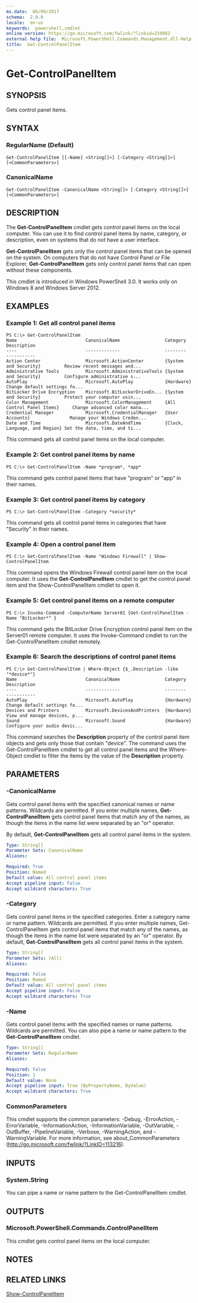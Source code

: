 ```yaml
---
ms.date:  06/09/2017
schema:  2.0.0
locale:  en-us
keywords:  powershell,cmdlet
online version: https://go.microsoft.com/fwlink/?linkid=219982
external help file:  Microsoft.PowerShell.Commands.Management.dll-Help.xml
title:  Get-ControlPanelItem
---
```


# Get-ControlPanelItem
## SYNOPSIS
Gets control panel items.
## SYNTAX

### RegularName (Default)
```
Get-ControlPanelItem [[-Name] <String[]>] [-Category <String[]>] [<CommonParameters>]
```

### CanonicalName
```
Get-ControlPanelItem -CanonicalName <String[]> [-Category <String[]>] [<CommonParameters>]
```

## DESCRIPTION
The **Get-ControlPanelItem** cmdlet gets control panel items on the local computer.
You can use it to find control panel items by name, category, or description, even on systems that do not have a user interface.

**Get-ControlPanelItem** gets only the control panel items that can be opened on the system.
On computers that do not have Control Panel or File Explorer, **Get-ControlPanelItem** gets only control panel items that can open without these components.

This cmdlet is introduced in Windows PowerShell 3.0.
It works only on Windows 8 and Windows Server 2012.
## EXAMPLES

### Example 1: Get all control panel items
```
PS C:\> Get-ControlPanelItem
Name                          CanonicalName                 Category                      Description
----                          -------------                 --------                      -----------
Action Center                 Microsoft.ActionCenter        {System and Security}         Review recent messages and...
Administrative Tools          Microsoft.AdministrativeTools {System and Security}         Configure administrative s...
AutoPlay                      Microsoft.AutoPlay            {Hardware}                    Change default settings fo...
BitLocker Drive Encryption    Microsoft.BitLockerDriveEn... {System and Security}         Protect your computer usin...
Color Management              Microsoft.ColorManagement     {All Control Panel Items}     Change advanced color mana...
Credential Manager            Microsoft.CredentialManager   {User Accounts}               Manage your Windows Creden...
Date and Time                 Microsoft.DateAndTime         {Clock, Language, and Region} Set the date, time, and ti...
```

This command gets all control panel items on the local computer.
### Example 2: Get control panel items by name
```
PS C:\> Get-ControlPanelItem -Name *program*, *app*
```

This command gets control panel items that have "program" or "app"  in their names.
### Example 3: Get control panel items by category
```
PS C:\> Get-ControlPanelItem -Category *security*
```

This command gets all control panel items in categories that have "Security" in their names.
### Example 4: Open a control panel item
```
PS C:\> Get-ControlPanelItem -Name "Windows Firewall" | Show-ControlPanelItem
```

This command opens the Windows Firewall control panel item on the local computer.
It uses the **Get-ControlPanelItem** cmdlet to get the control panel item and the Show-ControlPanelItem cmdlet to open it.
### Example 5: Get control panel items on a remote computer
```
PS C:\> Invoke-Command -ComputerName Server01 {Get-ControlPanelItem -Name "BitLocker*" }
```

This command gets the  BitLocker Drive Encryption control panel item on the Server01 remote computer.
It uses the Invoke-Command cmdlet to run the Get-ControlPanelItem cmdlet remotely.
### Example 6: Search the descriptions of control panel items
```
PS C:\> Get-ControlPanelItem | Where-Object {$_.Description -like "*device*"}
Name                          CanonicalName                 Category                      Description
----                          -------------                 --------                      -----------
AutoPlay                      Microsoft.AutoPlay            {Hardware}                    Change default settings fo...
Devices and Printers          Microsoft.DevicesAndPrinters  {Hardware}                    View and manage devices, p...
Sound                         Microsoft.Sound               {Hardware}                    Configure your audio devic...
```

This command searches the **Description** property of the control panel item objects and gets only those that contain "device".
The command uses the Get-ControlPanelItem cmdlet to get all control panel items and the Where-Object cmdlet to filter the items by the value of the **Description** property.
## PARAMETERS

### -CanonicalName
Gets control panel items with the specified canonical names or name patterns.
Wildcards are permitted.
If you enter multiple names, **Get-ControlPanelItem** gets control panel items that match any of the names, as though the items in the name list were separated by an "or" operator.

By default, **Get-ControlPanelItem** gets all control panel items in the system.

```yaml
Type: String[]
Parameter Sets: CanonicalName
Aliases:

Required: True
Position: Named
Default value: All control panel items
Accept pipeline input: False
Accept wildcard characters: True
```

### -Category
Gets control panel items in the specified categories.
Enter a category name or name pattern.
Wildcards are permitted.
If you enter multiple names, Get-ControlPanelItem gets control panel items that match any of the names, as though the items in the name list were separated by an "or" operator.
By default, **Get-ControlPanelItem** gets all control panel items in the system.

```yaml
Type: String[]
Parameter Sets: (All)
Aliases:

Required: False
Position: Named
Default value: All control panel items
Accept pipeline input: False
Accept wildcard characters: True
```

### -Name
Gets control panel items with the specified names or name patterns.
Wildcards are permitted.
You can also pipe a name or name pattern to the **Get-ControlPanelItem** cmdlet.

```yaml
Type: String[]
Parameter Sets: RegularName
Aliases:

Required: False
Position: 1
Default value: None
Accept pipeline input: True (ByPropertyName, ByValue)
Accept wildcard characters: True
```

### CommonParameters
This cmdlet supports the common parameters: -Debug, -ErrorAction, -ErrorVariable, -InformationAction, -InformationVariable, -OutVariable, -OutBuffer, -PipelineVariable, -Verbose, -WarningAction, and -WarningVariable. For more information, see about_CommonParameters (http://go.microsoft.com/fwlink/?LinkID=113216).
## INPUTS

### System.String
You can pipe a name or name pattern to the Get-ControlPanelItem cmdlet.

## OUTPUTS

### Microsoft.PowerShell.Commands.ControlPanelItem
This cmdlet gets control panel items on the local computer.

## NOTES

## RELATED LINKS

[Show-ControlPanelItem](Show-ControlPanelItem.md)
